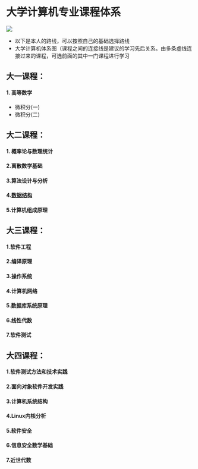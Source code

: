 # 大学计算机专业课程体系
![](https://github.com/hjj5258/UniversityComputerProfessionalCourseSystem/blob/master/Photo/all.png)
- 以下是本人的路线，可以按照自己的基础选择路线
- 大学计算机体系图（课程之间的连接线是建议的学习先后关系。由多条虚线连接过来的课程，可选前面的其中一门课程进行学习
## 大一课程：
#### 1. 高等数学
- 微积分(一)
- 微积分(二)
## 大二课程：
#### 1. 概率论与数理统计
#### 2.离散数学基础
#### 3.算法设计与分析 
#### 4.[数据结构](https://github.com/hjj5258/UniversityComputerProfessionalCourseSystem/tree/master/DataStructure)
#### 5.计算机组成原理 
## 大三课程：
#### 1.软件工程 
#### 2.编译原理
#### 3.操作系统 
#### 4.计算机网络 
#### 5.数据库系统原理 
#### 6.线性代数
#### 7.软件测试
## 大四课程：
#### 1.软件测试方法和技术实践
#### 2.面向对象软件开发实践 
#### 3.计算机系统结构 
#### 4.Linux内核分析
#### 5.软件安全 
#### 6.信息安全数学基础
#### 7.近世代数
